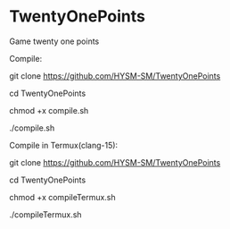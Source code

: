 # TwentyOnePoints
Game twenty one points

Compile:

git clone https://github.com/HYSM-SM/TwentyOnePoints

cd TwentyOnePoints

chmod +x compile.sh

./compile.sh

Compile in Termux(clang-15):

git clone https://github.com/HYSM-SM/TwentyOnePoints

cd TwentyOnePoints

chmod +x compileTermux.sh

./compileTermux.sh


